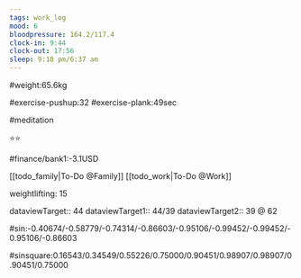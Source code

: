 ```yaml
---
tags: work_log
mood: 6
bloodpressure: 164.2/117.4
clock-in: 9:44
clock-out: 17:56
sleep: 9:18 pm/6:37 am
---
```


#weight:65.6kg

#exercise-pushup:32
#exercise-plank:49sec

#meditation

⭐⭐

#finance/bank1:-3.1USD

[[todo_family|To-Do @Family]]
[[todo_work|To-Do @Work]]


weightlifting: 15

dataviewTarget:: 44
dataviewTarget1:: 44/39
dataviewTarget2:: 39 @ 62

#sin:-0.40674/-0.58779/-0.74314/-0.86603/-0.95106/-0.99452/-0.99452/-0.95106/-0.86603

#sinsquare:0.16543/0.34549/0.55226/0.75000/0.90451/0.98907/0.98907/0.90451/0.75000

